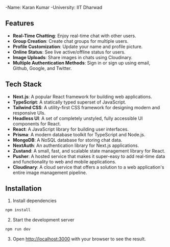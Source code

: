 -Name: Karan Kumar
-University: IIT Dharwad

## Features

- **Real-Time Chatting**: Enjoy real-time chat with other users.
- **Group Creation**: Create chat groups for multiple users.
- **Profile Customization**: Update your name and profile picture.
- **Online Status**: See live active/offline status for users.
- **Image Uploads**: Share images in chats using Cloudinary.
- **Multiple Authentication Methods**: Sign in or sign up using email, Github, Google, and Twitter.

## Tech Stack

- **Next.js**: A popular React framework for building web applications.
- **TypeScript**: A statically typed superset of JavaScript.
- **Tailwind CSS**: A utility-first CSS framework for designing modern and responsive UIs.
- **Headless UI**: A set of completely unstyled, fully accessible UI components for React.
- **React**: A JavaScript library for building user interfaces.
- **Prisma**: A modern database toolkit for TypeScript and Node.js.
- **MongoDB**: A NoSQL database for storing chat data.
- **NextAuth**: An authentication library for Next.js applications.
- **Zustand**: A small, fast, and scalable state management library for React.
- **Pusher**: A hosted service that makes it super-easy to add real-time data and functionality to web and mobile applications.
- **Cloudinary**: A cloud service that offers a solution to a web application's entire image management pipeline.

## Installation

1. Install dependencies

```bash
npm install
```

2. Start the development server

```bash
npm run dev
```

3. Open [http://localhost:3000](http://localhost:3000) with your browser to see the result.
